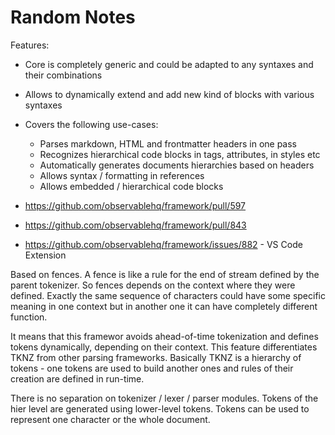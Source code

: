 # Random Notes

Features:
* Core is completely generic and could be adapted to any syntaxes and their combinations
* Allows to dynamically extend and add new kind of blocks with various syntaxes
* Covers the following use-cases:
  - Parses markdown, HTML and frontmatter headers in one pass
  - Recognizes hierarchical code blocks in tags, attributes, in styles etc
  - Automatically generates documents hierarchies based on headers
  - Allows syntax / formatting in references
  - Allows embedded / hierarchical code blocks

* https://github.com/observablehq/framework/pull/597
* https://github.com/observablehq/framework/pull/843
* https://github.com/observablehq/framework/issues/882 - VS Code Extension


Based on fences. A fence is like a rule for the end of stream defined by the parent tokenizer. So fences depends on the context where they were defined. 
Exactly the same sequence of characters could have some specific meaning in one context but in another one it can have completely different function.

It means that this framewor avoids ahead-of-time tokenization and defines tokens dynamically, depending on their context. 
This feature differentiates TKNZ from other parsing frameworks.
Basically TKNZ is a hierarchy of tokens - one tokens are used to build another ones and rules of their creation are defined in run-time.

There is no separation on tokenizer / lexer / parser modules. 
Tokens of the hier level are generated using lower-level tokens. 
Tokens can be used to represent one character or the whole document.
